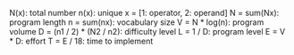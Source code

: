 N(x): total number
n(x): unique
x = [1: operator, 2: operand]
N = sum(Nx): program length
n = sum(nx): vocabulary size
V = N * log(n): program volume
D = (n1 / 2) * (N2 / n2): difficulty level
L = 1 / D: program level
E = V * D: effort
T = E / 18: time to implement
